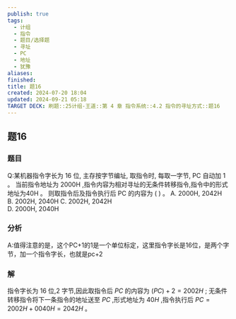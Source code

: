```yaml
---
publish: true
tags:
  - 计组
  - 指令
  - 题目/选择题
  - 寻址
  - PC
  - 地址
  - 犹豫
aliases: 
finished: 
title: 题16
created: 2024-07-20 18:04
updated: 2024-09-21 05:18
TARGET DECK: 刷题::25计组-王道::第 4 章 指令系统::4.2 指令的寻址方式::题16
---
```

## 题16
### 题目
Q:某机器指令字长为 16 位, 主存按字节编址, 取指令时, 每取一字节, PC 自动加 1 。
当前指令地址为 ${2000}\mathrm{H}$ ,指令内容为相对寻址的无条件转移指令,指令中的形式地址为${40}\mathrm{H}$ 。
则取指令后及指令执行后 $\mathrm{{PC}}$ 的内容为 ( ) 。
A. 2000H, 2042H       
B. 2002H, 2040H
C. 2002H, 2042H       
D. 2000H, 2040H
### 分析
A:值得注意的是，这个PC+1的1是一个单位标定，这里指令字长是16位，是两个字节，加一个指令字长，也就是pc+2
### 解
指令字长为 16 位,2 字节,因此取指令后 ${PC}$ 的内容为 $\left( {PC}\right)  + 2 = {2002}H$ ; 无条件转移指令将下一条指令的地址送至 ${PC}$ ,形式地址为 ${40}H$ ,指令执行后 ${PC} = {2002}H + {0040}H = {2042}H$ 。
<!--ID: 1727368450788-->


